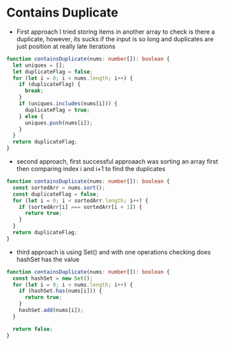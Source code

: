 # Contains Duplicate

- First approach I tried storing items in another array to check is there a duplicate, however, its sucks if the input is so long and duplicates are just position at really late iterations

```ts
function containsDuplicate(nums: number[]): boolean {
  let uniques = [];
  let duplicateFlag = false;
  for (let i = 0; i < nums.length; i++) {
    if (duplicateFlag) {
      break;
    }
    if (uniques.includes(nums[i])) {
      duplicateFlag = true;
    } else {
      uniques.push(nums[i]);
    }
  }
  return duplicateFlag;
}
```

- second approach, first successful approaach was sorting an array first then comparing index i and i+1 to find the duplicates

```ts
function containsDuplicate(nums: number[]): boolean {
  const sortedArr = nums.sort();
  const duplicateFlag = false;
  for (let i = 0; i < sortedArr.length; i++) {
    if (sortedArr[i] === sortedArr[i + 1]) {
      return true;
    }
  }
  return duplicateFlag;
}
```

- third approach is using Set() and with one operations checking does hashSet has the value

```ts
function containsDuplicate(nums: number[]): boolean {
  const hashSet = new Set();
  for (let i = 0; i < nums.length; i++) {
    if (hashSet.has(nums[i])) {
      return true;
    }
    hashSet.add(nums[i]);
  }

  return false;
}
```
